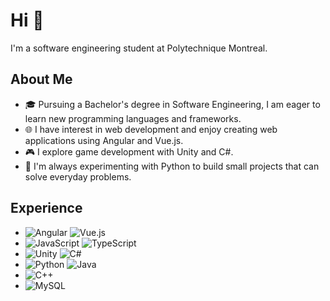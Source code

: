 # Hi 👋

I'm a software engineering student at Polytechnique Montreal.

## About Me
- 🎓 Pursuing a Bachelor's degree in Software Engineering, I am eager to learn new programming languages and frameworks.
- 🌐 I have interest in web development and enjoy creating web applications using Angular and Vue.js.
- 🎮 I explore game development with Unity and C#.
- 🤖 I'm always experimenting with Python to build small projects that can solve everyday problems.

## Experience
* ![Angular](https://img.shields.io/badge/-Angular-DD0031?style=flat&logo=angular&logoColor=white)  ![Vue.js](https://img.shields.io/badge/-Vue.js-4FC08D?style=flat&logo=vue.js&logoColor=white)
* ![JavaScript](https://img.shields.io/badge/-JavaScript-F7DF1E?style=flat&logo=javascript&logoColor=black) ![TypeScript](https://img.shields.io/badge/-TypeScript-007ACC?style=flat&logo=typescript&logoColor=white)
* ![Unity](https://img.shields.io/badge/-Unity-000000?style=flat&logo=unity&logoColor=white) ![C#](https://img.shields.io/badge/-C%23-239120?style=flat&logo=csharp&logoColor=white)
* ![Python](https://img.shields.io/badge/-Python-3776AB?style=flat&logo=python&logoColor=white) ![Java](https://img.shields.io/badge/-Java-007396?style=flat&logo=java&logoColor=white)
* ![C++](https://img.shields.io/badge/-C++-00599C?style=flat&logo=cplusplus&logoColor=white)
* ![MySQL](https://img.shields.io/badge/-MySQL-4479A1?style=flat&logo=mysql&logoColor=white)

<!---
HXL916/HXL916 is a ✨ special ✨ repository because its `README.md` (this file) appears on your GitHub profile.
You can click the Preview link to take a look at your changes.
--->
